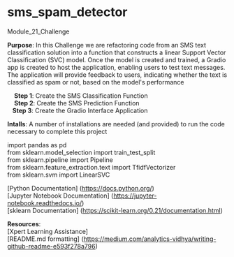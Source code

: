 # sms_spam_detector
Module_21_Challenge

__Purpose__: In this Challenge we are refactoring code from an SMS text classification solution into a function that constructs a linear Support Vector Classification (SVC) model. Once the model is created and trained, a  Gradio app is created to host the application, enabling users to test text messages. The application will provide feedback to users, indicating whether the text is classified as spam or not, based on the model's performance
  
    
&nbsp; &nbsp; __Step 1__: Create the SMS Classification Function  
&nbsp; &nbsp; __Step 2__: Create the SMS Prediction Function   
&nbsp; &nbsp;__Step 3__: Create the Gradio Interface Application

__Intalls__: A number of installations are needed (and provided) to run the code necessary to complete this project  
  
import pandas as pd  
from sklearn.model_selection import train_test_split  
from sklearn.pipeline import Pipeline  
from sklearn.feature_extraction.text import TfidfVectorizer  
from sklearn.svm import LinearSVC

[Python Documentation] (https://docs.python.org/)  
[Jupyter Notebook Documentation] (https://jupyter-notebook.readthedocs.io/)  
[sklearn Documentation]  (https://scikit-learn.org/0.21/documentation.html)  

__Resources__:  
[Xpert Learning Assistance]   
[README.md formatting] (https://medium.com/analytics-vidhya/writing-github-readme-e593f278a796)  
